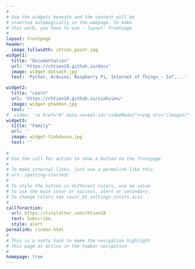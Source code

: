 ```yaml
---
#
# Use the widgets beneath and the content will be
# inserted automagically in the webpage. To make
# this work, you have to use › layout: frontpage
#
layout: frontpage
header:
  image_fullwidth: chtien_paint.jpg
widget1:
  title: "Documentation"
  url: 'https://chtien18.github.io/docs'
  image: widget-datsach.jpg
  text: 'Python, Arduino, Raspberry Pi, Internet of Things - IoT,...'

widget2:
  title: "Learn"
  url: 'https://chtien18.github.io/sinhvien/'
  image: widget-phanbon.jpg
  text: ''
#  video: '<a href="#" data-reveal-id="videoModal"><img src="/images/" width="302" height="182" alt=""/></a>'
widget3:
  title: "Family"
  url: ''
  image: widget-tinhdausa.jpg
  text: ''
  
#
# Use the call for action to show a button on the frontpage
#
# To make internal links, just use a permalink like this
# url: /getting-started/
#
# To style the button in different colors, use no value
# to use the main color or success, alert or secondary.
# To change colors see sass/_01_settings_colors.scss
#
callforaction:
  url: https://tinyletter.com/chtien18
  text: Subscribe.
  style: alert
permalink: /index.html
#
# This is a nasty hack to make the navigation highlight
# this page as active in the topbar navigation
#
homepage: true
---
```

